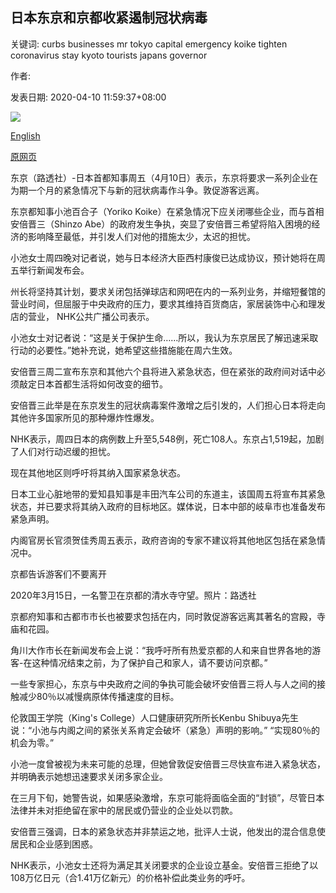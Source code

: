 ## 日本东京和京都收紧遏制冠状病毒

关键词: curbs businesses mr tokyo capital emergency koike tighten coronavirus stay kyoto tourists japans governor

作者: 

发表日期: 2020-04-10 11:59:37+08:00

![](https://www.straitstimes.com/sites/default/files/styles/x_large/public/articles/2020/04/10/nz_tokyo_100464.jpg?itok=5Wvbyxv8)

[English](Japan%27s%20Tokyo%20and%20Kyoto%20to%20tighten%20coronavirus%20curbs.md)

[原网页](https://www.straitstimes.com/asia/east-asia/japans-tokyo-and-kyoto-to-tighten-coronavirus-curbs)

东京（路透社）-日本首都知事周五（4月10日）表示，东京将要求一系列企业在为期一个月的紧急情况下与新的冠状病毒作斗争。敦促游客远离。

东京都知事小池百合子（Yoriko Koike）在紧急情况下应关闭哪些企业，而与首相安倍晋三（Shinzo Abe）的政府发生争执，突显了安倍晋三希望将陷入困境的经济的影响降至最低，并引发人们对他的措施太少，太迟的担忧。

小池女士周四晚对记者说，她与日本经济大臣西村康俊已达成协议，预计她将在周五举行新闻发布会。

州长将坚持其计划，要求关闭包括弹球店和网吧在内的一系列业务，并缩短餐馆的营业时间，但屈服于中央政府的压力，要求其维持百货商店，家居装饰中心和理发店的营业， NHK公共广播公司表示。

小池女士对记者说：“这是关于保护生命……所以，我认为东京居民了解迅速采取行动的必要性。”她补充说，她希望这些措施能在周六生效。

安倍晋三周二宣布东京和其他六个县将进入紧急状态，但在紧张的政府间对话中必须敲定日本首都生活将如何改变的细节。

安倍晋三此举是在东京发生的冠状病毒案件激增之后引发的，人们担心日本将走向其他许多国家所见的那种爆炸性爆发。

NHK表示，周四日本的病例数上升至5,548例，死亡108人。东京占1,519起，加剧了人们对行动迟缓的担忧。

现在其他地区则呼吁将其纳入国家紧急状态。

日本工业心脏地带的爱知县知事是丰田汽车公司的东道主，该国周五将宣布其紧急状态，并已要求将其纳入政府的目标地区。媒体说，日本中部的岐阜市也准备发布紧急声明。

内阁官房长官须贺佳秀周五表示，政府咨询的专家不建议将其他地区包括在紧急情况中。

京都告诉游客们不要离开



2020年3月15日，一名警卫在京都的清水寺守望。照片：路透社



京都府知事和古都市市长也被要求包括在内，同时敦促游客远离其著名的宫殿，寺庙和花园。

角川大作市长在新闻发布会上说：“我呼吁所有热爱京都的人和来自世界各地的游客-在这种情况结束之前，为了保护自己和家人，请不要访问京都。”

一些专家担心，东京与中央政府之间的争执可能会破坏安倍晋三将人与人之间的接触减少80％以减慢病原体传播速度的目标。

伦敦国王学院（King's College）人口健康研究所所长Kenbu Shibuya先生说：“小池与内阁之间的紧张关系肯定会破坏（紧急）声明的影响。” “实现80％的机会为零。”

小池一度曾被视为未来可能的总理，但她曾敦促安倍晋三尽快宣布进入紧急状态，并明确表示她想迅速要求关闭多家企业。

在三月下旬，她警告说，如果感染激增，东京可能将面临全面的“封锁”，尽管日本法律并未对拒绝留在家中的居民或仍营业的企业处以罚款。

安倍晋三强调，日本的紧急状态并非禁运之地，批评人士说，他发出的混合信息使居民和企业感到困惑。

NHK表示，小池女士还将为满足其关闭要求的企业设立基金。安倍晋三拒绝了以108万亿日元（合1.41万亿新元）的价格补偿此类业务的呼吁。